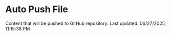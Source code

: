 # Auto Push File

Content that will be pushed to GitHub repository.
Last updated: 06/27/2025, 11:15:38 PM